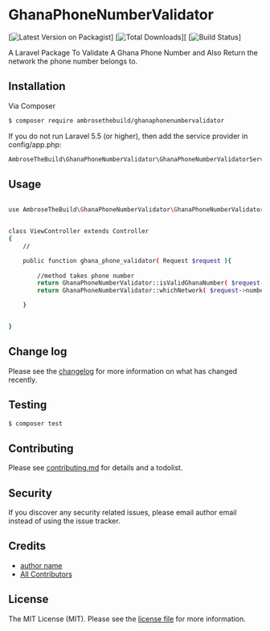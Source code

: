 # GhanaPhoneNumberValidator

[![Latest Version on Packagist][ico-version]]
[![Total Downloads][ico-downloads]][
[![Build Status][ico-travis]]


A Laravel Package To Validate A Ghana Phone Number and Also Return the network the phone number belongs to.

## Installation

Via Composer

``` bash
$ composer require ambrosethebuild/ghanaphonenumbervalidator
```

If you do not run Laravel 5.5 (or higher), then add the service provider in config/app.php:


``` bash
AmbroseTheBuild\GhanaPhoneNumberValidator\GhanaPhoneNumberValidatorServiceProvider::class
```

## Usage

``` bash

use AmbroseTheBuild\GhanaPhoneNumberValidator\GhanaPhoneNumberValidator;


class ViewController extends Controller
{
    //

    public function ghana_phone_validator( Request $request ){
        
        //method takes phone number
        return GhanaPhoneNumberValidator::isValidGhanaNumber( $request->number );
        return GhanaPhoneNumberValidator::whichNetwork( $request->number );

    }


}

```

## Change log

Please see the [changelog](changelog.md) for more information on what has changed recently.

## Testing

``` bash
$ composer test
```

## Contributing

Please see [contributing.md](contributing.md) for details and a todolist.

## Security

If you discover any security related issues, please email author email instead of using the issue tracker.

## Credits

- [author name][link-author]
- [All Contributors][link-contributors]

## License

The MIT License (MIT). Please see the [license file](license.md) for more information.

[ico-version]: https://img.shields.io/packagist/v/ambrosethebuild/ghanaphonenumbervalidator.svg?style=flat-square
[ico-downloads]: https://img.shields.io/packagist/dt/ambrosethebuild/ghanaphonenumbervalidator.svg?style=flat-square
[ico-travis]: https://img.shields.io/travis/ambrosethebuild/ghanaphonenumbervalidator/master.svg?style=flat-square
[ico-styleci]: https://styleci.io/repos/12345678/shield

[link-packagist]: https://packagist.org/packages/ambrosethebuild/ghanaphonenumbervalidator
[link-downloads]: https://packagist.org/packages/ambrosethebuild/ghanaphonenumbervalidator
[link-travis]: https://travis-ci.org/ambrosethebuild/ghanaphonenumbervalidator
[link-styleci]: https://styleci.io/repos/12345678
[link-author]: https://github.com/ambrosethebuild
[link-contributors]: ../../contributors
